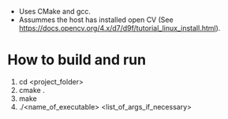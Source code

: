 * Uses CMake and gcc.
* Assummes the host has installed open CV (See https://docs.opencv.org/4.x/d7/d9f/tutorial_linux_install.html).

# How to build and run
1. cd <project_folder>
2. cmake .
3. make
4. ./<name_of_executable> <list_of_args_if_necessary>
